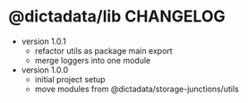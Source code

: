 # @dictadata/lib CHANGELOG

- version 1.0.1
  - refactor utils as package main export
  - merge loggers into one module
- version 1.0.0
  - initial project setup
  - move modules from @dictadata/storage-junctions/utils
